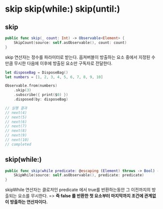 # skip skip(while:) skip(until:)

## skip

```swift
public func skip(_ count: Int) -> Observable<Element> {
    SkipCount(source: self.asObservable(), count: count)
}
```

skip 연산자는 정수를 파라미터로 받는다. 옵져버블이 방출하는 요소 중에서 지정된 수만큼 무시한 다음에 
이후에 방출된 요소만 구독자로 전달한다.

```swift 
let disposeBag = DisposeBag()
let numbers = [1, 2, 3, 4, 5, 6, 7, 8, 9, 10]

Observable.from(numbers)
    .skip(3)
    .subscribe({ print($0) })
    .disposed(by: disposeBag)

// 실행 결과
// next(4)
// next(5)
// next(6)
// next(7)
// next(8)
// next(9)
// next(10)
// completed 
```

## skip(while:)

```swift
public func skip(while predicate: @escaping (Element) throws -> Bool) -> Observable<Element> {
    SkipWhile(source: self.asObservable(), predicate: predicate)
}
```

skipWhile 연산자는 클로저인 predicate 에서 true를 반환하는동안 그 이전까지의 방출되는 요소를 무시한다.
=> **즉 false 를 반환한 첫 요소부터 마지막까지 조건에 관계없이 방출하는 연산자이다.**